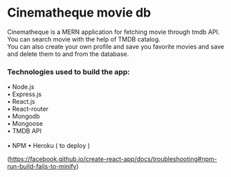 # Cinematheque movie db 

Cinematheque is a MERN application for fetching movie through tmdb API. <br />
You can search movie with the help of TMDB catalog. <br />
You can also create your own profile and save you favorite movies and save  <br />
and delete them to and from the database. 

### Technologies used to build the app: <br />

• Node.js <br />
• Express.js <br />
• React.js <br />
• React-router <br />
• Mongodb <br />
• Mongoose <br />
• TMDB API <br />  
• NPM
• Heroku ( to deploy )


(https://facebook.github.io/create-react-app/docs/troubleshooting#npm-run-build-fails-to-minify)
